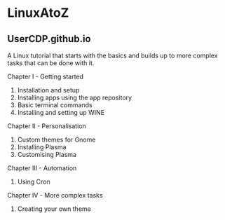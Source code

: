 # LinuxAtoZ
## UserCDP.github.io

A Linux tutorial that starts with the basics and builds up to more complex tasks that can be done with it.

Chapter I - Getting started
1. Installation and setup
2. Installing apps using the app repository
3. Basic terminal commands
4. Installing and setting up WINE

Chapter II - Personalisation
1. Custom themes for Gnome
2. Installing Plasma
3. Customising Plasma

Chapter III - Automation
1. Using Cron

Chapter IV - More complex tasks
1. Creating your own theme

